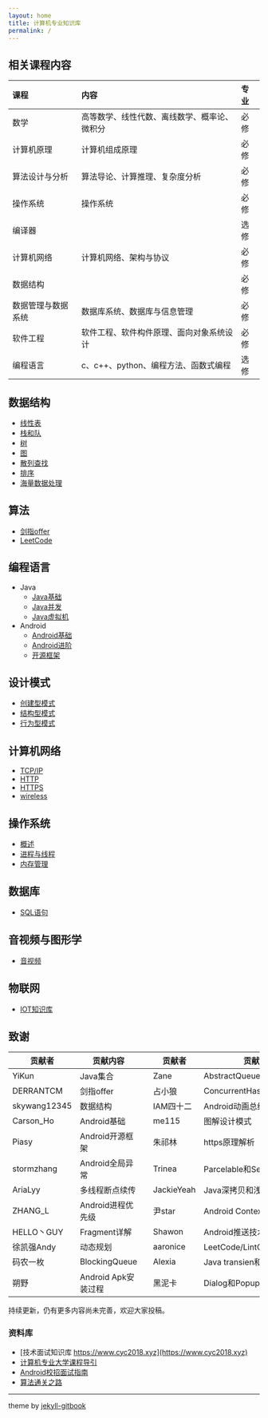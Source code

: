 ```yaml
---
layout: home
title: 计算机专业知识库
permalink: /
---
```


## 相关课程内容

| 课程 | 内容 | 专业|
|:---|:----|:-----|
| 数学| 高等数学、线性代数、离线数学、概率论、微积分 | 必修  |
| 计算机原理 | 计算机组成原理 | 必修  |
| 算法设计与分析 | 算法导论、计算推理、复杂度分析 | 必修  |
| 操作系统 | 操作系统 | 必修  |
| 编译器 |  | 选修  |
| 计算机网络| 计算机网络、架构与协议 | 必修  |
| 数据结构 |  | 必修  |
| 数据管理与数据系统 | 数据库系统、数据库与信息管理 | 必修  |
| 软件工程 |  软件工程、软件构件原理、面向对象系统设计 | 必修  |
| 编程语言 |  c、c++、python、编程方法、函数式编程 | 选修  |

## 数据结构

* [线性表](/docs/data-structure/linear-list.md)
* [栈和队](/docs/data-structure/stack-queue.md)
* [树](/docs/data-structure/tree.md)
* [图](/docs/data-structure/graph.md)
* [散列查找](/docs/data-structure/hash.md)
* [排序](/docs/data-structure/sort.md)
* [海量数据处理](/docs/data-structure/mass_data_processing.md)

## 算法

* [剑指offer](/docs/algorithm/For-offer.md)
* [LeetCode](/docs/algorithm/leetcode.md)

## 编程语言
* Java
  * [Java基础](/docs/language/java/basis.md)
  * [Java并发](/docs/language/java/concurrence.md)
  * [Java虚拟机](/docs/language/java/virtual-machine.md)
* Android
  * [Android基础](/docs/language/android/basis.md)
  * [Android进阶](/docs/language/android/advance.md)
  * [开源框架](/docs/language/android/open-source-framework.md)


## 设计模式

* [创建型模式](/docs/design-mode/Builder-Pattern.md)
* [结构型模式](/docs/design-mode/Structural-Patterns.md)
* [行为型模式](/docs/design-mode/Behavioral-Pattern.md)

## 计算机网络

* [TCP/IP](/docs/networks/tcpip.md)
* [HTTP](/docs/networks/http.md)
* [HTTPS](/docs/networks/https.md)
* [wireless](/docs/2022/01/wireless-network.md)

## 操作系统

- [概述](/docs/operating-system/summarize.md)
- [进程与线程](/docs/operating-system/process-thread.md)
- [内存管理](/docs/operating-system/memory-management.md)

## 数据库

- [SQL语句](/docs/sql/SQL.md)

## 音视频与图形学

- [音视频](/docs/media/README.md)

## 物联网

- [IOT知识库](/docs/2022/README.md)

## 致谢

| 贡献者       | 贡献内容     | | 贡献者    | 贡献内容                       |
| ------------ | ----------- |:--| ------ | -------------------------- |
| YiKun        | Java集合      | | Zane   | AbstractQueuedSynchronizer |
| DERRANTCM    | 剑指offer     | | 占小狼    | ConcurrentHashMap          |
| skywang12345 | 数据结构      | | IAM四十二 | Android动画总结                |
| Carson_Ho    | Android基础   | | me115  | 图解设计模式                     |
| Piasy        | Android开源框架 | | 朱祁林    | https原理解析                  |
| stormzhang   | Android全局异常 | | Trinea | Parcelable和Serializable    |
| AriaLyy   | 多线程断点续传      | | JackieYeah | Java深拷贝和浅拷贝                  |
| ZHANG_L   | Android进程优先级   | | 尹star      | Android Context详解            |
| HELLO丶GUY | Fragment详解      | | Shawon     | Android推送技术                  |
| 徐凯强Andy   | 动态规划          | | aaronice   | LeetCode/LintCode题解          |
| 码农一枚      | BlockingQueue   | | Alexia     | Java transien和finally return |
| 朔野        | Android Apk安装过程 | | 黑泥卡        | Dialog和PopupWindow           |

持续更新，仍有更多内容尚未完善，欢迎大家投稿。

### 资料库
- [技术面试知识库 https://www.cyc2018.xyz](https://www.cyc2018.xyz)
- [计算机专业大学课程导引](https://hackway.org/docs/cs/intro)
- [Android校招面试指南](https://lrh1993.gitbooks.io/android_interview_guide/content/)
- [算法通关之路](https://leetcode-solution-leetcode-pp.gitbook.io/leetcode-solution/)

------

theme by [jekyll-gitbook](https://sighingnow.github.io/jekyll-gitbook)
